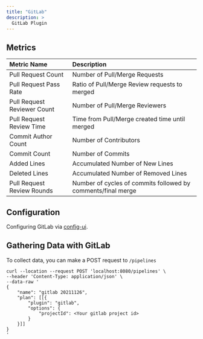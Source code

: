 ```yaml
---
title: "GitLab"
description: >
  GitLab Plugin
---
```



## Metrics

| Metric Name                 | Description                                                  |
|:----------------------------|:-------------------------------------------------------------|
| Pull Request Count          | Number of Pull/Merge Requests                                |
| Pull Request Pass Rate      | Ratio of Pull/Merge Review requests to merged                |
| Pull Request Reviewer Count | Number of Pull/Merge Reviewers                               |
| Pull Request Review Time    | Time from Pull/Merge created time until merged               |
| Commit Author Count         | Number of Contributors                                       |
| Commit Count                | Number of Commits                                            |
| Added Lines                 | Accumulated Number of New Lines                              |
| Deleted Lines               | Accumulated Number of Removed Lines                          |
| Pull Request Review Rounds  | Number of cycles of commits followed by comments/final merge |

## Configuration
Configuring GitLab via [config-ui](/UserManuals/ConfigUI/GitLab.md).

## Gathering Data with GitLab

To collect data, you can make a POST request to `/pipelines`

```
curl --location --request POST 'localhost:8080/pipelines' \
--header 'Content-Type: application/json' \
--data-raw '
{
    "name": "gitlab 20211126",
    "plan": [[{
        "plugin": "gitlab",
        "options": {
            "projectId": <Your gitlab project id>
        }
    }]]
}
'
```

<br/><br/><br/>
